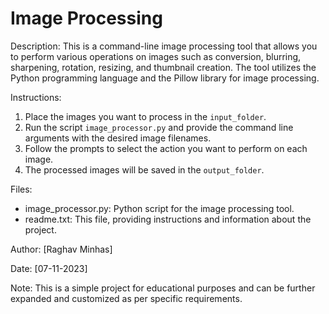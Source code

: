 # Image Processing

Description:
This is a command-line image processing tool that allows you to perform various operations on images such as conversion, blurring, sharpening, rotation, resizing, and thumbnail creation. The tool utilizes the Python programming language and the Pillow library for image processing.

Instructions:
1. Place the images you want to process in the `input_folder`.
2. Run the script `image_processor.py` and provide the command line arguments with the desired image filenames.
3. Follow the prompts to select the action you want to perform on each image.
4. The processed images will be saved in the `output_folder`.

Files:
- image_processor.py: Python script for the image processing tool.
- readme.txt: This file, providing instructions and information about the project.

Author:
[Raghav Minhas]

Date:
[07-11-2023]

Note:
This is a simple project for educational purposes and can be further expanded and customized as per specific requirements.

